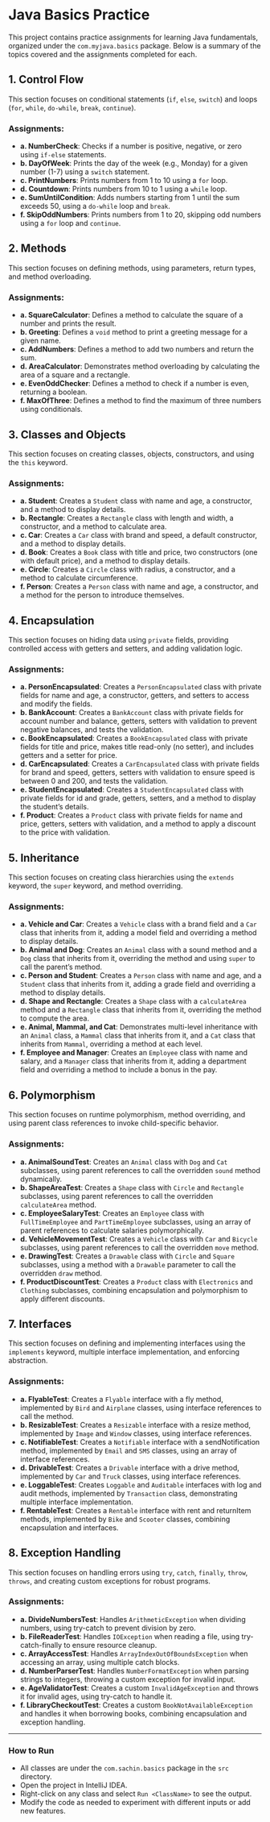 # Java Basics Practice

This project contains practice assignments for learning Java fundamentals, organized under the `com.myjava.basics` package. Below is a summary of the topics covered and the assignments completed for each.

## 1. Control Flow
This section focuses on conditional statements (`if`, `else`, `switch`) and loops (`for`, `while`, `do-while`, `break`, `continue`).

### Assignments:
- **a. NumberCheck**: Checks if a number is positive, negative, or zero using `if-else` statements.
- **b. DayOfWeek**: Prints the day of the week (e.g., Monday) for a given number (1-7) using a `switch` statement.
- **c. PrintNumbers**: Prints numbers from 1 to 10 using a `for` loop.
- **d. Countdown**: Prints numbers from 10 to 1 using a `while` loop.
- **e. SumUntilCondition**: Adds numbers starting from 1 until the sum exceeds 50, using a `do-while` loop and `break`.
- **f. SkipOddNumbers**: Prints numbers from 1 to 20, skipping odd numbers using a `for` loop and `continue`.

## 2. Methods
This section focuses on defining methods, using parameters, return types, and method overloading.

### Assignments:
- **a. SquareCalculator**: Defines a method to calculate the square of a number and prints the result.
- **b. Greeting**: Defines a `void` method to print a greeting message for a given name.
- **c. AddNumbers**: Defines a method to add two numbers and return the sum.
- **d. AreaCalculator**: Demonstrates method overloading by calculating the area of a square and a rectangle.
- **e. EvenOddChecker**: Defines a method to check if a number is even, returning a boolean.
- **f. MaxOfThree**: Defines a method to find the maximum of three numbers using conditionals.

## 3. Classes and Objects
This section focuses on creating classes, objects, constructors, and using the `this` keyword.

### Assignments:
- **a. Student**: Creates a `Student` class with name and age, a constructor, and a method to display details.
- **b. Rectangle**: Creates a `Rectangle` class with length and width, a constructor, and a method to calculate area.
- **c. Car**: Creates a `Car` class with brand and speed, a default constructor, and a method to display details.
- **d. Book**: Creates a `Book` class with title and price, two constructors (one with default price), and a method to display details.
- **e. Circle**: Creates a `Circle` class with radius, a constructor, and a method to calculate circumference.
- **f. Person**: Creates a `Person` class with name and age, a constructor, and a method for the person to introduce themselves.

## 4. Encapsulation
This section focuses on hiding data using `private` fields, providing controlled access with getters and setters, and adding validation logic.

### Assignments:
- **a. PersonEncapsulated**: Creates a `PersonEncapsulated` class with private fields for name and age, a constructor, getters, and setters to access and modify the fields.
- **b. BankAccount**: Creates a `BankAccount` class with private fields for account number and balance, getters, setters with validation to prevent negative balances, and tests the validation.
- **c. BookEncapsulated**: Creates a `BookEncapsulated` class with private fields for title and price, makes title read-only (no setter), and includes getters and a setter for price.
- **d. CarEncapsulated**: Creates a `CarEncapsulated` class with private fields for brand and speed, getters, setters with validation to ensure speed is between 0 and 200, and tests the validation.
- **e. StudentEncapsulated**: Creates a `StudentEncapsulated` class with private fields for id and grade, getters, setters, and a method to display the student’s details.
- **f. Product**: Creates a `Product` class with private fields for name and price, getters, setters with validation, and a method to apply a discount to the price with validation.

## 5. Inheritance
This section focuses on creating class hierarchies using the `extends` keyword, the `super` keyword, and method overriding.

### Assignments:
- **a. Vehicle and Car**: Creates a `Vehicle` class with a brand field and a `Car` class that inherits from it, adding a model field and overriding a method to display details.
- **b. Animal and Dog**: Creates an `Animal` class with a sound method and a `Dog` class that inherits from it, overriding the method and using `super` to call the parent’s method.
- **c. Person and Student**: Creates a `Person` class with name and age, and a `Student` class that inherits from it, adding a grade field and overriding a method to display details.
- **d. Shape and Rectangle**: Creates a `Shape` class with a `calculateArea` method and a `Rectangle` class that inherits from it, overriding the method to compute the area.
- **e. Animal, Mammal, and Cat**: Demonstrates multi-level inheritance with an `Animal` class, a `Mammal` class that inherits from it, and a `Cat` class that inherits from `Mammal`, overriding a method at each level.
- **f. Employee and Manager**: Creates an `Employee` class with name and salary, and a `Manager` class that inherits from it, adding a department field and overriding a method to include a bonus in the pay.

## 6. Polymorphism
This section focuses on runtime polymorphism, method overriding, and using parent class references to invoke child-specific behavior.

### Assignments:
- **a. AnimalSoundTest**: Creates an `Animal` class with `Dog` and `Cat` subclasses, using parent references to call the overridden `sound` method dynamically.
- **b. ShapeAreaTest**: Creates a `Shape` class with `Circle` and `Rectangle` subclasses, using parent references to call the overridden `calculateArea` method.
- **c. EmployeeSalaryTest**: Creates an `Employee` class with `FullTimeEmployee` and `PartTimeEmployee` subclasses, using an array of parent references to calculate salaries polymorphically.
- **d. VehicleMovementTest**: Creates a `Vehicle` class with `Car` and `Bicycle` subclasses, using parent references to call the overridden `move` method.
- **e. DrawingTest**: Creates a `Drawable` class with `Circle` and `Square` subclasses, using a method with a `Drawable` parameter to call the overridden `draw` method.
- **f. ProductDiscountTest**: Creates a `Product` class with `Electronics` and `Clothing` subclasses, combining encapsulation and polymorphism to apply different discounts.

## 7. Interfaces
This section focuses on defining and implementing interfaces using the `implements` keyword, multiple interface implementation, and enforcing abstraction.

### Assignments:
- **a. FlyableTest**: Creates a `Flyable` interface with a fly method, implemented by `Bird` and `Airplane` classes, using interface references to call the method.
- **b. ResizableTest**: Creates a `Resizable` interface with a resize method, implemented by `Image` and `Window` classes, using interface references.
- **c. NotifiableTest**: Creates a `Notifiable` interface with a sendNotification method, implemented by `Email` and `SMS` classes, using an array of interface references.
- **d. DrivableTest**: Creates a `Drivable` interface with a drive method, implemented by `Car` and `Truck` classes, using interface references.
- **e. LoggableTest**: Creates `Loggable` and `Auditable` interfaces with log and audit methods, implemented by `Transaction` class, demonstrating multiple interface implementation.
- **f. RentableTest**: Creates a `Rentable` interface with rent and returnItem methods, implemented by `Bike` and `Scooter` classes, combining encapsulation and interfaces.

## 8. Exception Handling
This section focuses on handling errors using `try`, `catch`, `finally`, `throw`, `throws`, and creating custom exceptions for robust programs.

### Assignments:
- **a. DivideNumbersTest**: Handles `ArithmeticException` when dividing numbers, using try-catch to prevent division by zero.
- **b. FileReaderTest**: Handles `IOException` when reading a file, using try-catch-finally to ensure resource cleanup.
- **c. ArrayAccessTest**: Handles `ArrayIndexOutOfBoundsException` when accessing an array, using multiple catch blocks.
- **d. NumberParserTest**: Handles `NumberFormatException` when parsing strings to integers, throwing a custom exception for invalid input.
- **e. AgeValidatorTest**: Creates a custom `InvalidAgeException` and throws it for invalid ages, using try-catch to handle it.
- **f. LibraryCheckoutTest**: Creates a custom `BookNotAvailableException` and handles it when borrowing books, combining encapsulation and exception handling.


---

### How to Run
- All classes are under the `com.sachin.basics` package in the `src` directory.
- Open the project in IntelliJ IDEA.
- Right-click on any class and select `Run <ClassName>` to see the output.
- Modify the code as needed to experiment with different inputs or add new features.